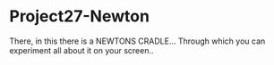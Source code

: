 # Project27-Newton
There, in this there is a NEWTONS CRADLE... Through which you can experiment all about it on your screen..
